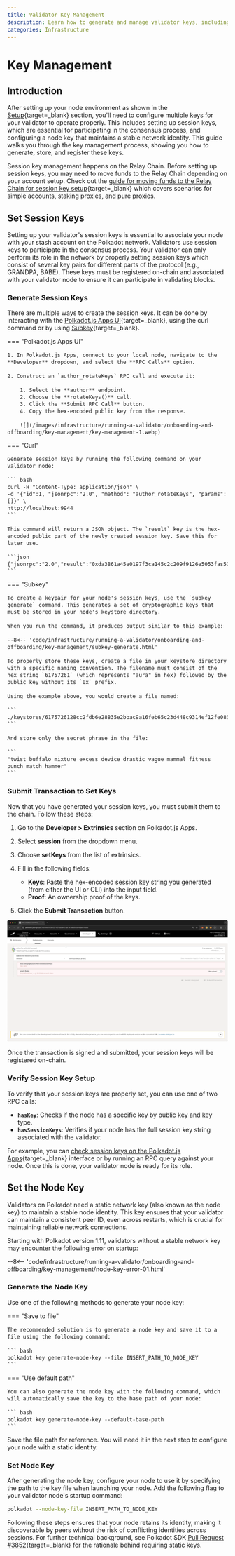 ```yaml
---
title: Validator Key Management
description: Learn how to generate and manage validator keys, including session keys for consensus participation and node keys for maintaining a stable network identity.
categories: Infrastructure
---
```


# Key Management

## Introduction

After setting up your node environment as shown in the [Setup](/infrastructure/running-a-validator/onboarding-and-offboarding/set-up-validator){target=\_blank} section, you'll need to configure multiple keys for your validator to operate properly. This includes setting up session keys, which are essential for participating in the consensus process, and configuring a node key that maintains a stable network identity. This guide walks you through the key management process, showing you how to generate, store, and register these keys.

Session key management happens on the Relay Chain. Before setting up session keys, you may need to move funds to the Relay Chain depending on your account setup. Check out the [guide for moving funds to the Relay Chain for session key setup](https://support.polkadot.network/support/solutions/articles/65000188123-moving-funds-to-relay-chain-for-session-key-setup){target=\_blank} which covers scenarios for simple accounts, staking proxies, and pure proxies.

## Set Session Keys

Setting up your validator's session keys is essential to associate your node with your stash account on the Polkadot network. Validators use session keys to participate in the consensus process. Your validator can only perform its role in the network by properly setting session keys which consist of several key pairs for different parts of the protocol (e.g., GRANDPA, BABE). These keys must be registered on-chain and associated with your validator node to ensure it can participate in validating blocks.

### Generate Session Keys

There are multiple ways to create the session keys. It can be done by interacting with the [Polkadot.js Apps UI](https://polkadot.js.org/apps/#/explorer){target=\_blank}, using the curl command or by using [Subkey](https://paritytech.github.io/polkadot-sdk/master/subkey/index.html){target=\_blank}.

=== "Polkadot.js Apps UI"

    1. In Polkadot.js Apps, connect to your local node, navigate to the **Developer** dropdown, and select the **RPC Calls** option.

    2. Construct an `author_rotateKeys` RPC call and execute it:

        1. Select the **author** endpoint.
        2. Choose the **rotateKeys()** call.
        3. Click the **Submit RPC Call** button.
        4. Copy the hex-encoded public key from the response.

        ![](/images/infrastructure/running-a-validator/onboarding-and-offboarding/key-management/key-management-1.webp)

=== "Curl"

    Generate session keys by running the following command on your validator node:

    ``` bash
    curl -H "Content-Type: application/json" \
    -d '{"id":1, "jsonrpc":"2.0", "method": "author_rotateKeys", "params":[]}' \
    http://localhost:9944
    ```

    This command will return a JSON object. The `result` key is the hex-encoded public part of the newly created session key. Save this for later use.
    
    ```json
    {"jsonrpc":"2.0","result":"0xda3861a45e0197f3ca145c2c209f9126e5053fas503e459af4255cf8011d51010","id":1}
    ```

=== "Subkey"

    To create a keypair for your node's session keys, use the `subkey generate` command. This generates a set of cryptographic keys that must be stored in your node's keystore directory.

    When you run the command, it produces output similar to this example:

    --8<-- 'code/infrastructure/running-a-validator/onboarding-and-offboarding/key-management/subkey-generate.html'

    To properly store these keys, create a file in your keystore directory with a specific naming convention. The filename must consist of the hex string `61757261` (which represents "aura" in hex) followed by the public key without its `0x` prefix.

    Using the example above, you would create a file named:

    ```
    ./keystores/6175726128cc2fdb6e28835e2bbac9a16feb65c23d448c9314ef12fe083b61bab8fc2755
    ```

    And store only the secret phrase in the file:

    ```
    "twist buffalo mixture excess device drastic vague mammal fitness punch match hammer"
    ```

### Submit Transaction to Set Keys

Now that you have generated your session keys, you must submit them to the chain. Follow these steps:

1. Go to the **Developer > Extrinsics** section on Polkadot.js Apps.
2. Select **session** from the dropdown menu.
3. Choose **setKeys** from the list of extrinsics.

4. Fill in the following fields:

    - **Keys**: Paste the hex-encoded session key string you generated (from either the UI or CLI) into the input field.
    - **Proof**: An ownership proof of the keys.

5. Click the **Submit Transaction** button.

![](/images/infrastructure/running-a-validator/onboarding-and-offboarding/key-management/key-management-2.webp)

Once the transaction is signed and submitted, your session keys will be registered on-chain.

### Verify Session Key Setup

To verify that your session keys are properly set, you can use one of two RPC calls:

- **`hasKey`**: Checks if the node has a specific key by public key and key type.
- **`hasSessionKeys`**: Verifies if your node has the full session key string associated with the validator.

For example, you can [check session keys on the Polkadot.js Apps](https://polkadot.js.org/apps/#/rpc){target=\_blank} interface or by running an RPC query against your node. Once this is done, your validator node is ready for its role.

## Set the Node Key

Validators on Polkadot need a static network key (also known as the node key) to maintain a stable node identity. This key ensures that your validator can maintain a consistent peer ID, even across restarts, which is crucial for maintaining reliable network connections.

Starting with Polkadot version 1.11, validators without a stable network key may encounter the following error on startup:

--8<-- 'code/infrastructure/running-a-validator/onboarding-and-offboarding/key-management/node-key-error-01.html'

### Generate the Node Key

Use one of the following methods to generate your node key:

=== "Save to file"

    The recommended solution is to generate a node key and save it to a file using the following command:

    ``` bash
    polkadot key generate-node-key --file INSERT_PATH_TO_NODE_KEY
    ```
    
=== "Use default path"

    You can also generate the node key with the following command, which will automatically save the key to the base path of your node:

    ``` bash
    polkadot key generate-node-key --default-base-path
    ```

Save the file path for reference. You will need it in the next step to configure your node with a static identity.

### Set Node Key

After generating the node key, configure your node to use it by specifying the path to the key file when launching your node. Add the following flag to your validator node's startup command:

``` bash
polkadot --node-key-file INSERT_PATH_TO_NODE_KEY
```

Following these steps ensures that your node retains its identity, making it discoverable by peers without the risk of conflicting identities across sessions. For further technical background, see Polkadot SDK [Pull Request #3852](https://github.com/paritytech/polkadot-sdk/pull/3852){target=\_blank} for the rationale behind requiring static keys.
